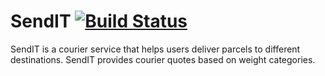 # SendIT   [![Build Status](https://travis-ci.org/Manorlds-Eaglespark/SendIT.svg?branch=api)](https://travis-ci.org/Manorlds-Eaglespark/SendIT)
SendIT is a courier service that helps users deliver parcels to different destinations. SendIT provides courier quotes based on weight categories. 

